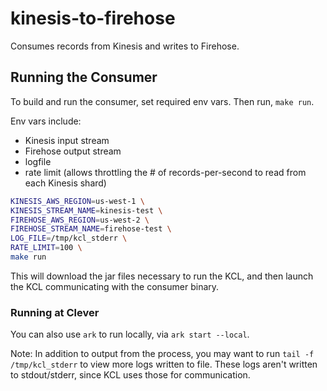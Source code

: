 # kinesis-to-firehose

Consumes records from Kinesis and writes to Firehose.

## Running the Consumer

To build and run the consumer, set required env vars. Then run, `make run`.

Env vars include:
- Kinesis input stream
- Firehose output stream
- logfile
- rate limit (allows throttling the # of records-per-second to read from each Kinesis shard)

``` bash
KINESIS_AWS_REGION=us-west-1 \
KINESIS_STREAM_NAME=kinesis-test \
FIREHOSE_AWS_REGION=us-west-2 \
FIREHOSE_STREAM_NAME=firehose-test \
LOG_FILE=/tmp/kcl_stderr \
RATE_LIMIT=100 \
make run
```

This will download the jar files necessary to run the KCL, and then launch the KCL communicating with the consumer binary.

### Running at Clever

You can also use `ark` to run locally, via `ark start --local`.

Note: In addition to output from the process, you may want to run `tail -f /tmp/kcl_stderr` to view more logs written to file.
These logs aren't written to stdout/stderr, since KCL uses those for communication.
